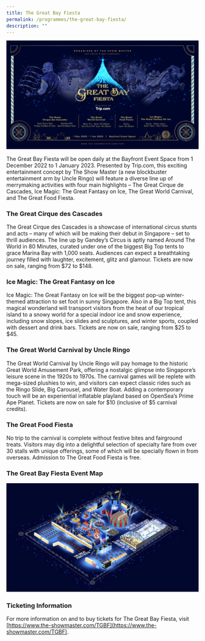 ```yaml
---
title: The Great Bay Fiesta
permalink: /programmes/the-great-bay-fiesta/
description: ""
---
```

![The Great Bay Fiesta](/images/tgbf.png)

The Great Bay Fiesta will be open daily at the Bayfront Event Space from 1 December 2022 to 1 January 2023. Presented by Trip.com, this exciting entertainment concept by The Show Master (a new blockbuster entertainment arm by Uncle Ringo) will feature a diverse line up of merrymaking activities with four main highlights – The Great Cirque de Cascades, Ice Magic: The Great Fantasy on Ice, The Great World Carnival, and The Great Food Fiesta.

### The Great Cirque des Cascades

The Great Cirque des Cascades is a showcase of international circus stunts and acts – many of which will be making their debut in Singapore – set to thrill audiences. The line up by Gandey’s Circus is aptly named Around The World in 80 Minutes, curated under one of the biggest Big Top tents to grace Marina Bay with 1,000 seats. Audiences can expect a breathtaking journey filled with laughter, excitement, glitz and glamour. Tickets are now on sale, ranging from $72 to $148.

### Ice Magic: The Great Fantasy on Ice

Ice Magic: The Great Fantasy on Ice will be the biggest pop-up winter-themed attraction to set foot in sunny Singapore. Also in a Big Top tent, this magical wonderland will transport visitors from the heat of our tropical island to a snowy world for a special indoor ice and snow experience, including snow slopes, ice slides and sculptures, and winter sports, coupled with dessert and drink bars. Tickets are now on sale, ranging from $25 to $45.

### The Great World Carnival by Uncle Ringo

The Great World Carnival by Uncle Ringo will pay homage to the historic Great World Amusement Park, offering a nostalgic glimpse into Singapore’s leisure scene in the 1920s to 1970s. The carnival games will be replete with mega-sized plushies to win, and visitors can expect classic rides such as the Ringo Slide, Big Carousel, and Water Boat. Adding a contemporary touch will be an experiential inflatable playland based on OpenSea’s Prime Ape Planet. Tickets are now on sale for $10 (inclusive of $5 carnival credits).

### The Great Food Fiesta

No trip to the carnival is complete without festive bites and fairground treats. Visitors may dig into a delightful selection of specialty fare from over 30 stalls with unique offerings, some of which will be specially flown in from overseas. Admission to The Great Food Fiesta is free.

### The Great Bay Fiesta Event Map

![Event Map](/images/tgbfmap.jpg)

### Ticketing Information

For more information on and to buy tickets for The Great Bay Fiesta, visit [https://www.the-showmaster.com/TGBF](https://www.the-showmaster.com/TGBF).